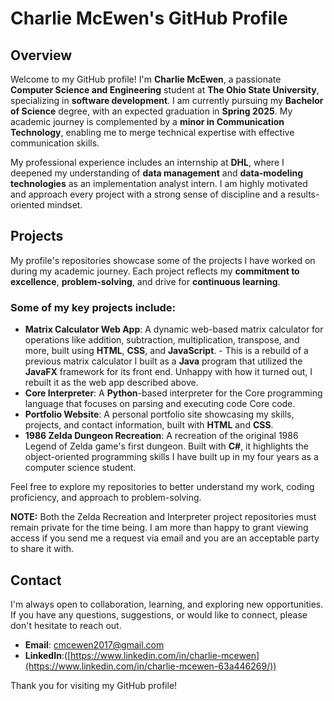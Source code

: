 # Charlie McEwen's GitHub Profile

## Overview

Welcome to my GitHub profile! I'm **Charlie McEwen**, a passionate **Computer Science and Engineering** student at **The Ohio State University**, specializing in **software development**. I am currently pursuing my **Bachelor of Science** degree, with an expected graduation in **Spring 2025**. My academic journey is complemented by a **minor in Communication Technology**, enabling me to merge technical expertise with effective communication skills.

My professional experience includes an internship at **DHL**, where I deepened my understanding of **data management** and **data-modeling technologies** as an implementation analyst intern. I am highly motivated and approach every project with a strong sense of discipline and a results-oriented mindset.

## Projects

My profile's repositories showcase some of the projects I have worked on during my academic journey. Each project reflects my **commitment to excellence**, **problem-solving**, and drive for **continuous learning**.

### Some of my key projects include:
- **Matrix Calculator Web App**: A dynamic web-based matrix calculator for operations like addition, subtraction, multiplication, transpose, and more, built using **HTML**, **CSS**, and **JavaScript**.
        - This is a rebuild of a previous matrix calculator I built as a **Java** program that utilized the **JavaFX** framework for its front end. Unhappy with how it turned out, I rebuilt it as the web app described above.
- **Core Interpreter**: A **Python**-based interpreter for the Core programming language that focuses on parsing and executing code Core code.
- **Portfolio Website**: A personal portfolio site showcasing my skills, projects, and contact information, built with **HTML** and **CSS**. 
- **1986 Zelda Dungeon Recreation**: A recreation of the original 1986 Legend of Zelda game's first dungeon. Built with **C#**, it highlights the object-oriented programming skills I have built up in my four years as a computer science student.

Feel free to explore my repositories to better understand my work, coding proficiency, and approach to problem-solving. 

**NOTE:** Both the Zelda Recreation and Interpreter project repositories must remain private for the time being. I am more than happy to grant viewing access if you send me a request via email and you are an acceptable party to share it with.

## Contact

I'm always open to collaboration, learning, and exploring new opportunities. If you have any questions, suggestions, or would like to connect, please don't hesitate to reach out.

- **Email**: [cmcewen2017@gmail.com](mailto:cmcewen2017@gmail.com)
- **LinkedIn**:([https://www.linkedin.com/in/charlie-mcewen](https://www.linkedin.com/in/charlie-mcewen-63a446269/))

Thank you for visiting my GitHub profile!
